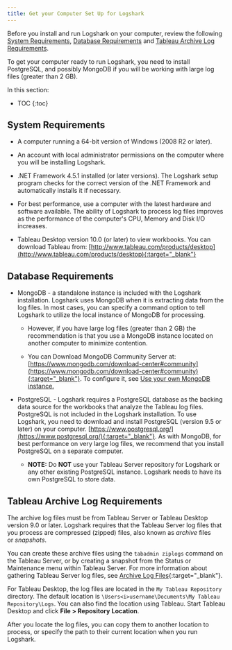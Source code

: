 ```yaml
---
title: Get your Computer Set Up for Logshark
---
```


Before you install and run Logshark on your computer, review the following [System Requirements](#system-requirements), [Database Requirements](#database-requirements) and [Tableau Archive Log Requirements](#tableau-archive-log-requirements).

To get your computer ready to run Logshark, you need to install PostgreSQL, and possibly MongoDB if you will be working with large log files (greater than 2 GB).   


In this section:

* TOC
{:toc}



System Requirements
-------------------



-   A computer running a 64-bit version of Windows (2008 R2 or later).

-   An account with local administrator permissions on the computer where you will be installing Logshark.

-   .NET Framework 4.5.1 installed (or later versions). The Logshark setup program checks for the correct version of the .NET Framework and automatically installs it if necessary.

-   For best performance, use a computer with the latest hardware and software available. The ability of Logshark to process log files improves as the performance of the computer's CPU, Memory and Disk I/O increases.

-   Tableau Desktop version 10.0 (or later) to view workbooks. You can download Tableau from: [http://www.tableau.com/products/desktop](http://www.tableau.com/products/desktop){:target="_blank"}


Database Requirements
---------------------------

-   MongoDB - a standalone instance is included with the Logshark installation. Logshark uses MongoDB when it is extracting data from the log files. In most cases, you can specify a command option to tell Logshark to utilize the local instance of MongoDB for processing.

    -   However, if you have large log files (greater than 2 GB) the recommendation is that you use a MongoDB instance located on another computer to minimize contention.

    -   You can Download MongoDB Community Server at: [https://www.mongodb.com/download-center#community](https://www.mongodb.com/download-center#community){:target="_blank"}. To configure it, see [Use your own MongoDB instance.](logshark_mongo)

-   PostgreSQL - Logshark requires a PostgreSQL database as the backing data source for the workbooks that analyze the Tableau log files. PostgreSQL is not included in the Logshark installation. To use Logshark, you need to download and install PostgreSQL (version 9.5 or later) on your computer. [https://www.postgresql.org/](https://www.postgresql.org/){:target="_blank"}. As with MongoDB, for best performance on very large log files, we recommend that you install PostgreSQL on a separate computer.

    -   **NOTE:** Do **NOT** use your Tableau Server repository for Logshark or any other existing PostgreSQL instance. Logshark needs to have its own PostgreSQL to store data.

Tableau Archive Log Requirements
--------------------------------

The archive log files must be from Tableau Server or Tableau Desktop version 9.0 or later. Logshark requires that the Tableau Server log files that you process are compressed (zipped) files, also known as *archive* files or *snapshots*.

You can create these archive files using the `tabadmin ziplogs` command on the Tableau Server, or by creating a snapshot from the Status or Maintenance menu within Tableau Server. For more information about gathering Tableau Server log files, see [Archive Log Files](http://onlinehelp.tableau.com/current/server/en-us/logs_create.htm){:target="_blank"}.

For Tableau Desktop, the log files are located in the `My Tableau Repository` directory. The default location is <code>\Users\<i>username</i>\Documents\My Tableau Repository\Logs</code>. You can also find the location using Tableau. Start Tableau Desktop and click **File &gt; Repository** **Location**.

After you locate the log files, you can copy them to another location to process, or specify the path to their current location when you run Logshark.
